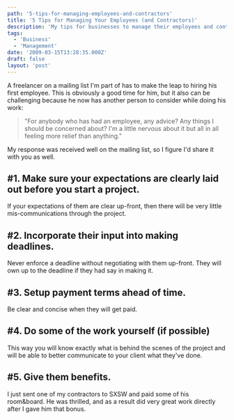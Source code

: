 ```yaml
---
path: '5-tips-for-managing-employees-and-contractors'
title: '5 Tips for Managing Your Employees (and Contractors)'
description: 'My tips for businesses to manage their employees and contractors.'
tags:
  - 'Business'
  - 'Management'
date: '2009-03-15T13:28:35.000Z'
draft: false
layout: 'post'
---
```


A freelancer on a mailing list I'm part of has to make the leap to hiring his first employee. This is obviously a good time for him, but it also can be challenging because he now has another person to consider while doing his work:

> "For anybody who has had an employee, any advice? Any things I should be concerned about? I'm a little nervous about it but all in all feeling more relief than anything."

My response was received well on the mailing list, so I figure I'd share it with you as well.

## #1. Make sure your expectations are clearly laid out before you start a project.

If your expectations of them are clear up-front, then there will be very little mis-communications through the project.

## #2. Incorporate their input into making deadlines.

Never enforce a deadline without negotiating with them up-front. They will own up to the deadline if they had say in making it.

## #3. Setup payment terms ahead of time.

Be clear and concise when they will get paid.

## #4. Do some of the work yourself (if possible)

This way you will know exactly what is behind the scenes of the project and will be able to better communicate to your client what they've done.

## #5. Give them benefits.

I just sent one of my contractors to SXSW and paid some of his room&board. He was thrilled, and as a result did very great work directly after I gave him that bonus.
